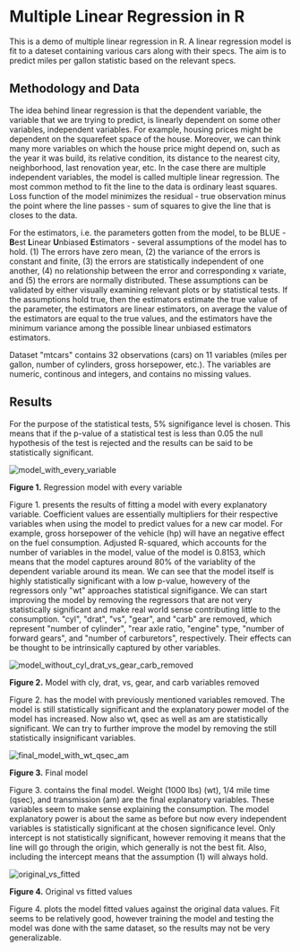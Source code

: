 # Multiple Linear Regression in R

This is a demo of multiple linear regression in R. A linear regression model is fit to a dateset containing various cars along with their specs. The aim is to predict miles per gallon statistic based on the relevant specs.

## Methodology and Data

The idea behind linear regression is that the dependent variable, the variable that we are trying to predict, is linearly dependent on some other variables, independent variables. For example, housing prices might be dependent on the squarefeet space of the house. Moreover, we can think many more variables on which the house price might depend on, such as the year it was build, its relative condition, its distance to the nearest city, neighborhood, last renovation year, etc. In the case there are multiple independent variables, the model is called multiple linear regression. The most common method to fit the line to the data is ordinary least squares. Loss function of the model minimizes the residual - true observation minus the point where the line passes - sum of squares to give the line that is closes to the data.

For the estimators, i.e. the parameters gotten from the model, to be BLUE - **B**est **L**inear **U**nbiased **E**stimators - several assumptions of the model has to hold. (1) The errors have zero mean, (2) the variance of the errors is constant and finite, (3) the errors are statistically independent of one another, (4) no relationship between the error and corresponding x variate, and (5) the errors are normally distributed. These assumptions can be validated by either visually examining relevant plots or by statistical tests. If the assumptions hold true, then the estimators estimate the true value of the parameter, the estimators are linear estimators, on average the value of the estimators are equal to the true values, and the estimators have the minimum variance among the possible linear unbiased estimators estimators.

Dataset "mtcars" contains 32 observations (cars) on 11 variables (miles per gallon, number of cylinders, gross horsepower, etc.). The variables are numeric, continous and integers, and contains no missing values.

## Results

For the purpose of the statistical tests, 5% signifigance level is chosen. This means that if the p-value of a statistical test is less than 0.05 the null hypothesis of the test is rejected and the results can be said to be statistically significant.

![model_with_every_variable](https://user-images.githubusercontent.com/91892495/154483402-927ce724-5579-4faa-a25f-eeb338c634ea.jpg)

**Figure 1.** Regression model with every variable

Figure 1. presents the results of fitting a model with every explanatory variable. Coefficient values are essentially multipliers for their respective variables when using the model to predict values for a new car model. For example, gross horsepower of the vehicle (hp) will have an negative effect on the fuel consumption. Adjusted R-squared, which accounts for the number of variables in the model, value of the model is 0.8153, which means that the model captures around 80% of the variablity of the dependent variable around its mean. We can see that the model itself is highly statistically significant with a low p-value, howevery of the regressors only "wt" approaches statistical signifigance. We can start improving the model by removing the regressors that are not very statistically significant and make real world sense contributing little to the consumption. "cyl", "drat", "vs", "gear", and "carb" are removed, which represent "number of cylinder", "rear axle ratio, "engine" type, "number of forward gears", and "number of carburetors", respectively. Their effects can be thought to be intrinsically captured by other variables.

![model_without_cyl_drat_vs_gear_carb_removed](https://user-images.githubusercontent.com/91892495/154489613-2c7136da-5d0b-48f8-a8a5-60545766e729.jpg)

**Figure 2.** Model with cly, drat, vs, gear, and carb variables removed

Figure 2. has the model with previously mentioned variables removed. The model is still statistically significant and the explanatory power model of the model has increased. Now also wt, qsec as well as am are statistically significant. We can try to further improve the model by removing the still statistically insignificant variables.

![final_model_with_wt_qsec_am](https://user-images.githubusercontent.com/91892495/154491116-ddd54318-4d6c-4335-b685-8d4b40ecb474.jpg)

**Figure 3.** Final model

Figure 3. contains the final model. Weight (1000 lbs) (wt), 1/4 mile time (qsec), and transmission (am) are the final explanatory variables. These variables seem to make sense explaining the consumption. The model explanatory power is about the same as before but now every independent variables is statistically significant at the chosen significance level. Only intercept is not statistically significant, however removing it means that the line will go through the origin, which generally is not the best fit. Also, including the intercept means that the assumption (1) will always hold.

![original_vs_fitted](https://user-images.githubusercontent.com/91892495/154651553-607134a8-e776-4908-b4c5-cb3ce5337340.jpeg)

**Figure 4.** Original vs fitted values

Figure 4. plots the model fitted values against the original data values. Fit seems to be relatively good, however training the model and testing the model was done with the same dataset, so the results may not be very generalizable. 


